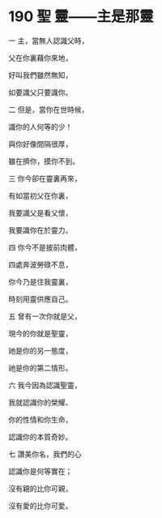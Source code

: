 # 190 聖 靈——主是那靈

一 主，當無人認識父時，

父在你裏藉你來地，

好叫我們雖然無知，

如要識父只要識你。

二 但是，當你在世時候，

識你的人何等的少！

與你好像間隔很厚，

雖在擠你，摸你不到。

三 你今卻在靈裏再來，

有如當初父在你裏，

我要識父是看父懷，

我要識你在於靈力。

四 你今不是披前肉體，

四處奔波勞碌不息，

你今乃是住我靈裏，

時刻用靈供應自己。

五 曾有一次你就是父，

現今的你就是聖靈，

祂是你的另一態度，

祂是你的第二情形。

六 我今因為認識聖靈，

我就認識你的榮耀、

你的性情和你生命，

認識你的本質奇妙。

七 讚美你名，我們的心

認識你是何等實在；

沒有親的比你可親，

沒有愛的比你可愛。

